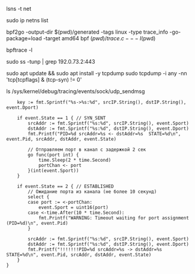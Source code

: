 lsns -t net


sudo ip netns list


bpf2go -output-dir $(pwd)/generated -tags linux -type trace_info -go-package=load -target amd64 bpf $(pwd)/trace.c -- -I$(pwd)

bpftrace -l

sudo ss -tunp | grep 192.0.73.2:443


sudo apt update && sudo apt install -y tcpdump
sudo tcpdump -i any -nn 'tcp[tcpflags] & (tcp-syn) != 0'

ls /sys/kernel/debug/tracing/events/sock/udp_sendmsg


		key := fmt.Sprintf("%s->%s:%d", srcIP.String(), dstIP.String(), event.Dport)

		if event.State == 1 { // SYN_SENT
			srcAddr := fmt.Sprintf("%s:%d", srcIP.String(), event.Sport)
			dstAddr := fmt.Sprintf("%s:%d", dstIP.String(), event.Dport)
			fmt.Printf("PID=%d srcAddr=%s <- dstAddr=%s  STATE=%d\n", event.Pid, srcAddr, dstAddr, event.State)

			// Отправляем порт в канал с задержкой 2 сек
			go func(port int) {
				time.Sleep(2 * time.Second)
				portChan <- port
			}(int(event.Sport))
		}

		if event.State == 2 { // ESTABLISHED
			// Ожидание порта из канала (не более 10 секунд)
			select {
			case port := <-portChan:
				event.Sport = uint16(port)
			case <-time.After(10 * time.Second):
				fmt.Printf("WARNING: Timeout waiting for port assignment (PID=%d)\n", event.Pid)
			}

			srcAddr := fmt.Sprintf("%s:%d", srcIP.String(), event.Sport)
			dstAddr := fmt.Sprintf("%s:%d", dstIP.String(), event.Dport)
			fmt.Printf("!!!!!!!PID=%d srcAddr=%s -> dstAddr=%s  STATE=%d\n", event.Pid, srcAddr, dstAddr, event.State)
		}
	}









